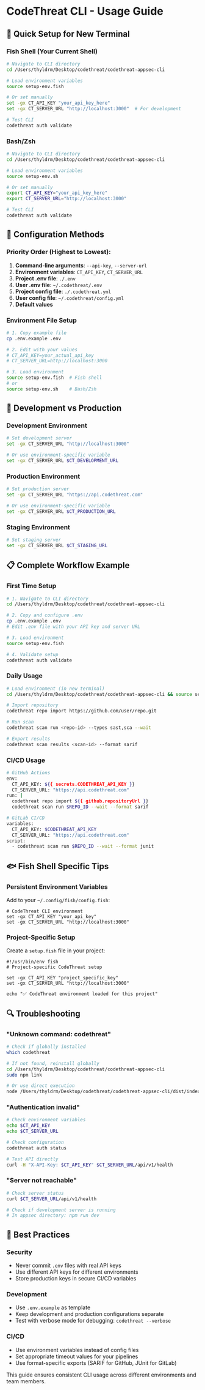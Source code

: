 # CodeThreat CLI - Usage Guide

## 🚀 **Quick Setup for New Terminal**

### **Fish Shell (Your Current Shell)**
```bash
# Navigate to CLI directory
cd /Users/thyldrm/Desktop/codethreat/codethreat-appsec-cli

# Load environment variables
source setup-env.fish

# Or set manually
set -gx CT_API_KEY "your_api_key_here"
set -gx CT_SERVER_URL "http://localhost:3000"  # For development

# Test CLI
codethreat auth validate
```

### **Bash/Zsh**
```bash
# Navigate to CLI directory
cd /Users/thyldrm/Desktop/codethreat/codethreat-appsec-cli

# Load environment variables
source setup-env.sh

# Or set manually
export CT_API_KEY="your_api_key_here"
export CT_SERVER_URL="http://localhost:3000"

# Test CLI
codethreat auth validate
```

## 📁 **Configuration Methods**

### **Priority Order (Highest to Lowest)**:
1. **Command-line arguments**: `--api-key`, `--server-url`
2. **Environment variables**: `CT_API_KEY`, `CT_SERVER_URL`
3. **Project .env file**: `./.env`
4. **User .env file**: `~/.codethreat/.env`
5. **Project config file**: `./.codethreat.yml`
6. **User config file**: `~/.codethreat/config.yml`
7. **Default values**

### **Environment File Setup**
```bash
# 1. Copy example file
cp .env.example .env

# 2. Edit with your values
# CT_API_KEY=your_actual_api_key
# CT_SERVER_URL=http://localhost:3000

# 3. Load environment
source setup-env.fish  # Fish shell
# or
source setup-env.sh    # Bash/Zsh
```

## 🔧 **Development vs Production**

### **Development Environment**
```bash
# Set development server
set -gx CT_SERVER_URL "http://localhost:3000"

# Or use environment-specific variable
set -gx CT_SERVER_URL $CT_DEVELOPMENT_URL
```

### **Production Environment**
```bash
# Set production server
set -gx CT_SERVER_URL "https://api.codethreat.com"

# Or use environment-specific variable
set -gx CT_SERVER_URL $CT_PRODUCTION_URL
```

### **Staging Environment**
```bash
# Set staging server
set -gx CT_SERVER_URL $CT_STAGING_URL
```

## 📋 **Complete Workflow Example**

### **First Time Setup**
```bash
# 1. Navigate to CLI directory
cd /Users/thyldrm/Desktop/codethreat/codethreat-appsec-cli

# 2. Copy and configure .env
cp .env.example .env
# Edit .env file with your API key and server URL

# 3. Load environment
source setup-env.fish

# 4. Validate setup
codethreat auth validate
```

### **Daily Usage**
```bash
# Load environment (in new terminal)
cd /Users/thyldrm/Desktop/codethreat/codethreat-appsec-cli && source setup-env.fish

# Import repository
codethreat repo import https://github.com/user/repo.git

# Run scan
codethreat scan run <repo-id> --types sast,sca --wait

# Export results
codethreat scan results <scan-id> --format sarif
```

### **CI/CD Usage**
```bash
# GitHub Actions
env:
  CT_API_KEY: ${{ secrets.CODETHREAT_API_KEY }}
  CT_SERVER_URL: "https://api.codethreat.com"
run: |
  codethreat repo import ${{ github.repositoryUrl }}
  codethreat scan run $REPO_ID --wait --format sarif

# GitLab CI/CD
variables:
  CT_API_KEY: $CODETHREAT_API_KEY
  CT_SERVER_URL: "https://api.codethreat.com"
script:
  - codethreat scan run $REPO_ID --wait --format junit
```

## 🐟 **Fish Shell Specific Tips**

### **Persistent Environment Variables**
Add to your `~/.config/fish/config.fish`:
```fish
# CodeThreat CLI environment
set -gx CT_API_KEY "your_api_key"
set -gx CT_SERVER_URL "http://localhost:3000"
```

### **Project-Specific Setup**
Create a `setup.fish` file in your project:
```fish
#!/usr/bin/env fish
# Project-specific CodeThreat setup

set -gx CT_API_KEY "project_specific_key"
set -gx CT_SERVER_URL "http://localhost:3000"

echo "✅ CodeThreat environment loaded for this project"
```

## 🔍 **Troubleshooting**

### **"Unknown command: codethreat"**
```bash
# Check if globally installed
which codethreat

# If not found, reinstall globally
cd /Users/thyldrm/Desktop/codethreat/codethreat-appsec-cli
sudo npm link

# Or use direct execution
node /Users/thyldrm/Desktop/codethreat/codethreat-appsec-cli/dist/index.js --help
```

### **"Authentication invalid"**
```bash
# Check environment variables
echo $CT_API_KEY
echo $CT_SERVER_URL

# Check configuration
codethreat auth status

# Test API directly
curl -H "X-API-Key: $CT_API_KEY" $CT_SERVER_URL/api/v1/health
```

### **"Server not reachable"**
```bash
# Check server status
curl $CT_SERVER_URL/api/v1/health

# Check if development server is running
# In appsec directory: npm run dev
```

## 🎯 **Best Practices**

### **Security**
- Never commit `.env` files with real API keys
- Use different API keys for different environments
- Store production keys in secure CI/CD variables

### **Development**
- Use `.env.example` as template
- Keep development and production configurations separate
- Test with verbose mode for debugging: `codethreat --verbose`

### **CI/CD**
- Use environment variables instead of config files
- Set appropriate timeout values for your pipelines
- Use format-specific exports (SARIF for GitHub, JUnit for GitLab)

This guide ensures consistent CLI usage across different environments and team members.
